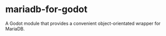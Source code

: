 # mariadb-for-godot
A Godot module that provides a convenient object-orientated wrapper for MariaDB.
